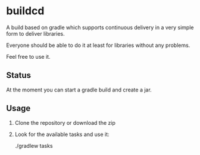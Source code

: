 buildcd
=======

A build based on gradle which supports continuous delivery in a very simple form to deliver libraries.

Everyone should be able to do it at least for libraries without any problems.

Feel free to use it.

Status
------
At the moment you can start a gradle build and create a jar.

Usage
-----
1. Clone the repository or download the zip
2. Look for the available tasks and use it:

    ./gradlew tasks


